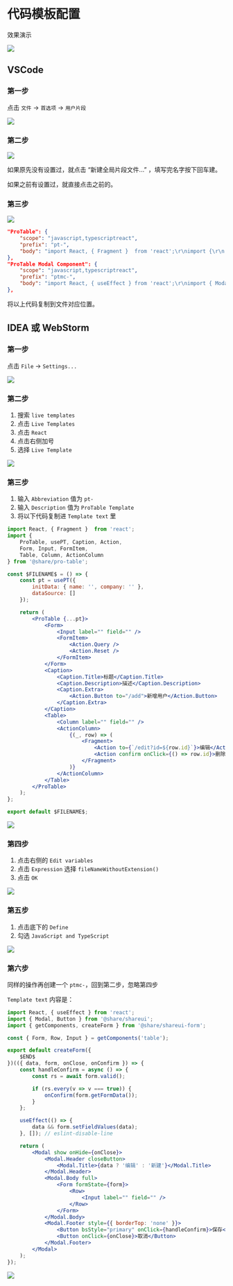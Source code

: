 # 代码模板配置

效果演示

![](./images/template-demo.gif)

## VSCode

### 第一步

点击 `文件` -> `首选项` -> `用户片段`

![](./images/vscode-config-step1.jpg)

### 第二步

![](./images/vscode-config-step2.jpg)

如果原先没有设置过，就点击 “新建全局片段文件...” ，填写完名字按下回车建。

如果之前有设置过，就直接点击之前的。

### 第三步

![](./images/vscode-config-step3.jpg)

```json
"ProTable": {
    "scope": "javascript,typescriptreact",
    "prefix": "pt-",
    "body": "import React, { Fragment }  from 'react';\r\nimport {\r\n    ProTable, usePT, Caption, Action,\r\n    Form, Input, FormItem,\r\n    Table, Column, ActionColumn\r\n} from '@share/pro-table';\r\n\r\nconst $TM_FILENAME_BASE = () => {\r\n    const pt = usePT({\r\n        initData: { name: '', company: '' },\r\n        dataSource: []\r\n    });\r\n\r\n    return (\r\n        <ProTable {...pt}>\r\n            <Form>\r\n                <Input label=\"\" field=\"\" />\r\n                <FormItem>\r\n                    <Action.Query />\r\n                    <Action.Reset />\r\n                </FormItem>\r\n            </Form>\r\n            <Caption>\r\n                <Caption.Title>标题</Caption.Title>\r\n                <Caption.Description>描述</Caption.Description>\r\n                <Caption.Extra>\r\n                    <Action.Button to=\"/add\">新增用户</Action.Button>\r\n                </Caption.Extra>\r\n            </Caption>\r\n            <Table>\r\n                <Column label=\"\" field=\"\" />\r\n                <ActionColumn>\r\n                    {(_, row) => (\r\n                        <Fragment>\r\n                            <Action to={`/edit?id=${row.id}`}>编辑</Action>\r\n                            <Action confirm onClick={() => row.id}>删除</Action>\r\n                        </Fragment>\r\n                    )}\r\n                </ActionColumn>\r\n            </Table>\r\n        </ProTable>\r\n    );\r\n};\r\n\r\nexport default $TM_FILENAME_BASE;\r\n"
},
"ProTable Modal Component": {
    "scope": "javascript,typescriptreact",
    "prefix": "ptmc-",
    "body": "import React, { useEffect } from 'react';\r\nimport { Modal, Button } from '@share/shareui';\r\nimport { getComponents, createForm } from '@share/shareui-form';\r\n\r\nconst { Form, Row, Input } = getComponents('table');\r\n\r\nexport default createForm({\r\n    $1\r\n})(({ data, form, onClose, onConfirm }) => {\r\n    const handleConfirm = async () => {\r\n        const rs = await form.valid();\r\n\r\n        if (rs.every(v => v === true)) {\r\n            onConfirm(form.getFormData());\r\n        }\r\n    };\r\n\r\n    useEffect(() => {\r\n        data && form.setFieldValues(data);\r\n    }, []); // eslint-disable-line\r\n\r\n    return (\r\n        <Modal show onHide={onClose}>\r\n            <Modal.Header closeButton>\r\n                <Modal.Title>{data ? '编辑' : '新建'}$2</Modal.Title>\r\n            </Modal.Header>\r\n            <Modal.Body full>\r\n                <Form formState={form}>\r\n                    <Row>\r\n                        <Input label=\"\" field=\"\" />\r\n                    </Row>\r\n                </Form>\r\n            </Modal.Body>\r\n            <Modal.Footer style={{ borderTop: 'none' }}>\r\n                <Button bsStyle=\"primary\" onClick={handleConfirm}>保存</Button>\r\n                <Button onClick={onClose}>取消</Button>\r\n            </Modal.Footer>\r\n        </Modal>\r\n    );\r\n});\r\n"
},
```

将以上代码复制到文件对应位置。

## IDEA 或 WebStorm

### 第一步

点击 `File` -> `Settings...`

![](./images/webstorm-config-step1.jpg)

### 第二步

1. 搜索 `live templates`
2. 点击 `Live Templates`
3. 点击 `React`
4. 点击右侧加号
5. 选择 `Live Template`

![](./images/webstorm-config-step2.jpg)

### 第三步

1. 输入 `Abbreviation` 值为 `pt-`
2. 输入 `Description` 值为 `ProTable Template`
3. 将以下代码复制进 `Template text` 里

```jsx
import React, { Fragment }  from 'react';
import {
    ProTable, usePT, Caption, Action,
    Form, Input, FormItem,
    Table, Column, ActionColumn
} from '@share/pro-table';

const $FILENAME$ = () => {
    const pt = usePT({
        initData: { name: '', company: '' },
        dataSource: []
    });

    return (
        <ProTable {...pt}>
            <Form>
                <Input label="" field="" />
                <FormItem>
                    <Action.Query />
                    <Action.Reset />
                </FormItem>
            </Form>
            <Caption>
                <Caption.Title>标题</Caption.Title>
                <Caption.Description>描述</Caption.Description>
                <Caption.Extra>
                    <Action.Button to="/add">新增用户</Action.Button>
                </Caption.Extra>
            </Caption>
            <Table>
                <Column label="" field="" />
                <ActionColumn>
                    {(_, row) => (
                        <Fragment>
                            <Action to={`/edit?id=${row.id}`}>编辑</Action>
                            <Action confirm onClick={() => row.id}>删除</Action>
                        </Fragment>
                    )}
                </ActionColumn>
            </Table>
        </ProTable>
    );
};

export default $FILENAME$;

```

![](./images/webstorm-config-step3.jpg)

### 第四步

1. 点击右侧的 `Edit variables`
2. 点击 `Expression` 选择 `fileNameWithoutExtension()`
3. 点击 `OK`

![](./images/webstorm-config-step4.jpg)

### 第五步

1. 点击底下的 `Define`
2. 勾选 `JavaScript and TypeScript`

![](./images/webstorm-config-step5.jpg)

### 第六步

同样的操作再创建一个 `ptmc-`，回到第二步，忽略第四步

`Template text` 内容是：

```jsx
import React, { useEffect } from 'react';
import { Modal, Button } from '@share/shareui';
import { getComponents, createForm } from '@share/shareui-form';

const { Form, Row, Input } = getComponents('table');

export default createForm({
    $END$
})(({ data, form, onClose, onConfirm }) => {
    const handleConfirm = async () => {
        const rs = await form.valid();

        if (rs.every(v => v === true)) {
            onConfirm(form.getFormData());
        }
    };

    useEffect(() => {
        data && form.setFieldValues(data);
    }, []); // eslint-disable-line

    return (
        <Modal show onHide={onClose}>
            <Modal.Header closeButton>
                <Modal.Title>{data ? '编辑' : '新建'}</Modal.Title>
            </Modal.Header>
            <Modal.Body full>
                <Form formState={form}>
                    <Row>
                        <Input label="" field="" />
                    </Row>
                </Form>
            </Modal.Body>
            <Modal.Footer style={{ borderTop: 'none' }}>
                <Button bsStyle="primary" onClick={handleConfirm}>保存</Button>
                <Button onClick={onClose}>取消</Button>
            </Modal.Footer>
        </Modal>
    );
});

```

![](./images/webstorm-config-step6.jpg)